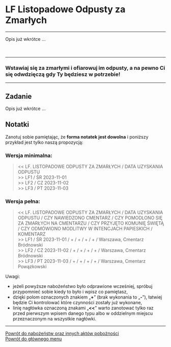 # <span class="status status-list"><span class="status status-worship">LF</span> Listopadowe Odpusty za Zmarłych</span>
---
Opis już wkrótce ...
<br />
<br />
<br />

---
### Wstawiaj się za zmarłymi i ofiarowuj im odpusty, a na pewno Ci się odwdzięczą gdy Ty będziesz w potrzebie!

---
## Zadanie
Opis już wkrótce ...
## Notatki
Zanotuj sobie pamiętając, że **forma notatek jest dowolna** i poniższy przykład jest tylko naszą propozycją:
### Wersja minimalna:
> \<\< LF. LISTOPADOWE ODPUSTY ZA ZMARŁYCH / DATA UZYSKANIA ODPUSTU  
> \>\> LF1 / ŚR 2023-11-01  
> \>\> LF2 / CZ 2023-11-02  
> \>\> LF3 / PT 2023-11-03
### Wersja pełna:
> \<\< LF. LISTOPADOWE ODPUSTY ZA ZMARŁYCH / DATA UZYSKANIA ODPUSTU / CZY NAWIEDZONO CMENTARZ / CZY POMODLONO SIĘ ZA ZMARŁYCH NA CMENTARZU / CZY PRZYJĘTO KOMUNIĘ ŚWIĘTĄ / CZY ODMÓWIONO MODLITWY W INTENCJACH PAPIESKICH / KOMENTARZ  
> \>\> LF1 / ŚR 2023-11-01 / + / + / + / + / Warszawa, Cmentarz Bródnowski  
> \>\> LF2 / CZ 2023-11-02 / + / + / + / + / Warszawa, Cmentarz Bródnowski  
> \>\> LF3 / PT 2023-11-03 / + / + / + / + / Warszawa, Cmentarz Powązkowski

Uwagi:
- jeżeli powyższe nabożeństwo było odprawione wcześniej, spróbuj przypomnieć sobie kiedy to było i wpisz co pamiętasz,
- dzięki polom oznaczonych znakiem „**+**” (brak wykonania to „**-**”), łatwiej będzie Ci kontrolować które czynności zostały już wykonane,
- linię nagłówka oznaczoną znakami „**<<**” warto zanotować tylko raz przed pierwszym wpisem danego typu albo w oddzielnym miejscu przeznaczonym na wszystkie nagłówki.

---
[Powrót do nabożeństw oraz innych aktów pobożności](jak_uczestniczyc_w_nabozenstwach_oraz_inne_akty_poboznosci.md)  
[Powrót do głównego menu](index.md)
